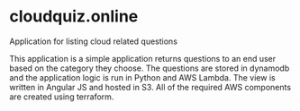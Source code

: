 # cloudquiz.online
Application for listing cloud related questions


This application is a simple application returns questions to an end user based on the category they choose. The questions are stored in
dynamodb and the application logic is run in Python and AWS Lambda. The view is written in Angular JS and hosted in S3.  All of the
required AWS components are created using terraform.

